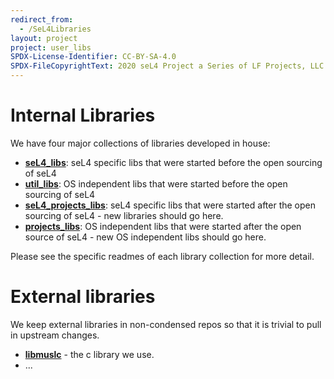 ```yaml
---
redirect_from:
  - /SeL4Libraries
layout: project
project: user_libs
SPDX-License-Identifier: CC-BY-SA-4.0
SPDX-FileCopyrightText: 2020 seL4 Project a Series of LF Projects, LLC.
---
```


# Internal Libraries


We have four major collections of libraries developed in house:

- **[seL4_libs](https://github.com/seL4/seL4_libs)**:
      seL4 specific libs that were started before the open sourcing of
      seL4
- **[util_libs](https://github.com/seL4/util_libs)**: OS
      independent libs that were started before the open sourcing of
      seL4
- **[seL4_projects_libs](https://github.com/SEL4PROJ/seL4_projects_libs)**:
      seL4 specific libs that were started after the open sourcing of
      seL4 - new libraries should go here.
- **[projects_libs](https://github.com/SEL4PROJ/projects_libs)**:
      OS independent libs that were started after the open source of
      seL4 - new OS independent libs should go here.

Please see the specific readmes of each library collection for more
detail.

# External libraries


We keep external libraries in non-condensed repos so that it is trivial
to pull in upstream changes.

- **[libmuslc](https://github.com/seL4/libmuslc)** - the
      c library we use.
- ...

